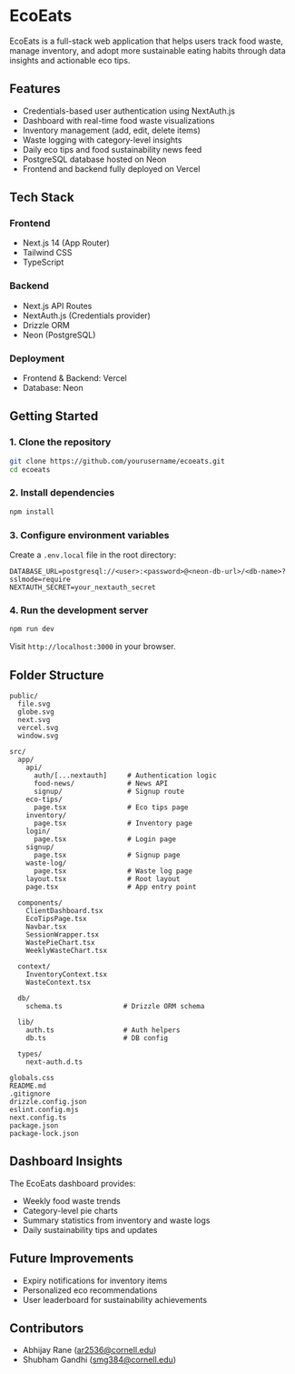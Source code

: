 # EcoEats

EcoEats is a full-stack web application that helps users track food waste, manage inventory, and adopt more sustainable eating habits through data insights and actionable eco tips.

## Features

- Credentials-based user authentication using NextAuth.js
- Dashboard with real-time food waste visualizations
- Inventory management (add, edit, delete items)
- Waste logging with category-level insights
- Daily eco tips and food sustainability news feed
- PostgreSQL database hosted on Neon
- Frontend and backend fully deployed on Vercel

## Tech Stack

### Frontend
- Next.js 14 (App Router)
- Tailwind CSS
- TypeScript

### Backend
- Next.js API Routes
- NextAuth.js (Credentials provider)
- Drizzle ORM
- Neon (PostgreSQL)

### Deployment
- Frontend & Backend: Vercel
- Database: Neon

## Getting Started

### 1. Clone the repository

```bash
git clone https://github.com/yourusername/ecoeats.git
cd ecoeats
```

### 2. Install dependencies

```bash
npm install
```

### 3. Configure environment variables

Create a `.env.local` file in the root directory:

```env
DATABASE_URL=postgresql://<user>:<password>@<neon-db-url>/<db-name>?sslmode=require
NEXTAUTH_SECRET=your_nextauth_secret
```

### 4. Run the development server

```bash
npm run dev
```

Visit `http://localhost:3000` in your browser.

## Folder Structure

```
public/
  file.svg
  globe.svg
  next.svg
  vercel.svg
  window.svg

src/
  app/
    api/
      auth/[...nextauth]     # Authentication logic
      food-news/             # News API
      signup/                # Signup route
    eco-tips/
      page.tsx               # Eco tips page
    inventory/
      page.tsx               # Inventory page
    login/
      page.tsx               # Login page
    signup/
      page.tsx               # Signup page
    waste-log/
      page.tsx               # Waste log page
    layout.tsx               # Root layout
    page.tsx                 # App entry point

  components/
    ClientDashboard.tsx
    EcoTipsPage.tsx
    Navbar.tsx
    SessionWrapper.tsx
    WastePieChart.tsx
    WeeklyWasteChart.tsx

  context/
    InventoryContext.tsx
    WasteContext.tsx

  db/
    schema.ts               # Drizzle ORM schema

  lib/
    auth.ts                 # Auth helpers
    db.ts                   # DB config

  types/
    next-auth.d.ts

globals.css
README.md
.gitignore
drizzle.config.json
eslint.config.mjs
next.config.ts
package.json
package-lock.json
```

## Dashboard Insights

The EcoEats dashboard provides:
- Weekly food waste trends
- Category-level pie charts
- Summary statistics from inventory and waste logs
- Daily sustainability tips and updates

## Future Improvements

- Expiry notifications for inventory items
- Personalized eco recommendations
- User leaderboard for sustainability achievements

## Contributors

- Abhijay Rane (ar2536@cornell.edu)
- Shubham Gandhi (smg384@cornell.edu)
